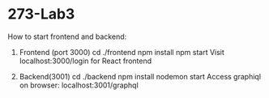 # 273-Lab3

How to start frontend and backend:

1. Frontend (port 3000)
cd ./frontend
npm install
npm start
Visit localhost:3000/login for React frontend

2. Backend(3001)
cd ./backend
npm install 
nodemon start
Access graphiql on browser: localhost:3001/graphql
